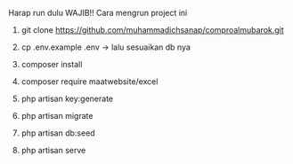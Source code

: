 Harap run dulu WAJIB!!
Cara mengrun project ini

1. git clone https://github.com/muhammadichsanap/comproalmubarok.git

2. cp .env.example .env -> lalu sesuaikan db nya

3. composer install

4. composer require maatwebsite/excel

5. php artisan key:generate

6. php artisan migrate

7. php artisan db:seed

8. php artisan serve 


